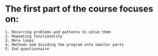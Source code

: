 # The first part of the course focuses on:

    1. Recurring problems and patterns to solve them
    2. Repeating functionality
    3. More loops
    4. Methods and dividing the program into smaller parts
    5. End questionnaire

